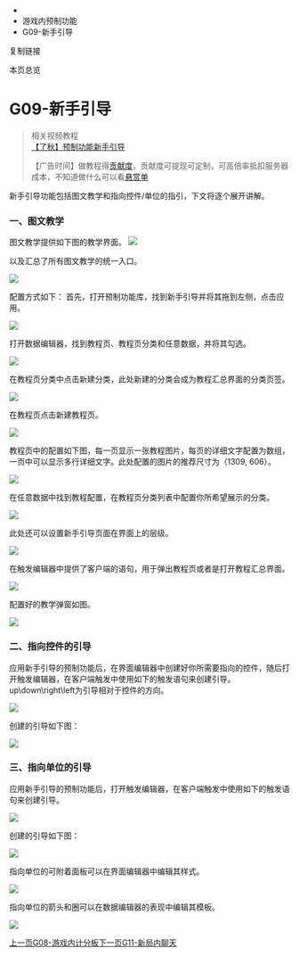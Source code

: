   * [](/)
  * 游戏内预制功能
  * G09-新手引导

复制链接

本页总览

# G09-新手引导

> 相关视频教程  
>  [【了秋】预制功能新手引导](https://www.bilibili.com/video/BV1WThYeKEqm)  
>
> 【广告时间】做教程得[贡献度](https://doc.sce.xd.com/Manual/GamePublish/AchievementPoint)，贡献度可提现可定制，可高倍率抵扣服务器成本，不知道做什么可以看[悬赏单](https://docs.qq.com/sheet/DYkZUZ3hrRExlaHZL?tab=BB08J2)

新手引导功能包括图文教学和指向控件/单位的指引，下文将逐个展开讲解。

### 一、图文教学[​](/Manual/Library/Guide#一图文教学 "一、图文教学的直接链接")

图文教学提供如下图的教学界面。 ![](/assets/images/2-154cce30c1abf03208a60a401e4ab757.png)

以及汇总了所有图文教学的统一入口。

![](/assets/images/3-5c5e744191101c453e4ac44ec0e2435d.png)

配置方式如下： 首先，打开预制功能库，找到新手引导并将其拖到左侧，点击应用。

![](/assets/images/1-ffe0cbc38a852cc2381b015f41c7ce65.png)

打开数据编辑器，找到教程页、教程页分类和任意数据，并将其勾选。

![](/assets/images/4-90e4e6d84e0dccb9e3991cbf0ae9376e.png)

在教程页分类中点击新建分类，此处新建的分类会成为教程汇总界面的分类页签。

![](/assets/images/6-4ac331868dfe3a80ccddf42e11dcb1af.png)

在教程页点击新建教程页。

![](/assets/images/5-6dcff6d334b78abf9b2939dc9828f245.png)

教程页中的配置如下图，每一页显示一张教程图片，每页的详细文字配置为数组，一页中可以显示多行详细文字。此处配置的图片的推荐尺寸为（1309, 606）。

![](/assets/images/19-9c365a0e0fb39b8d681bde1f09d2334a.png)

在任意数据中找到教程配置，在教程页分类列表中配置你所希望展示的分类。

![](/assets/images/8-0b71a389630a3dc666e2bab5962c24cc.png)

此处还可以设置新手引导页面在界面上的层级。

![](/assets/images/17-17adcf0beee151243357b74f1f254384.png)

在触发编辑器中提供了客户端的语句，用于弹出教程页或者是打开教程汇总界面。

![](/assets/images/9-dd9c5c3f294f1aaa1220fcf2486cec77.png)

配置好的教学弹窗如图。

![](/assets/images/10-d346eb2972c991ab451d826c3b0545b8.png)

### 二、指向控件的引导[​](/Manual/Library/Guide#二指向控件的引导 "二、指向控件的引导的直接链接")

应用新手引导的预制功能后，在界面编辑器中创建好你所需要指向的控件，随后打开触发编辑器，在客户端触发中使用如下的触发语句来创建引导。up\down\right\left为引导相对于控件的方向。

![](/assets/images/18-b3c3da52154a0ce9e2b8fb143a0a196b.png)

创建的引导如下图：

![](/assets/images/12-23390826dd12c9343f335f7c8719c5f3.png)

### 三、指向单位的引导[​](/Manual/Library/Guide#三指向单位的引导 "三、指向单位的引导的直接链接")

应用新手引导的预制功能后，打开触发编辑器，在客户端触发中使用如下的触发语句来创建引导。

![](/assets/images/13-6ef8849c9cd5ee784a903f3595beb406.png)

创建的引导如下图：

![](/assets/images/14-d57709dbce5bf7d4949029420d3a2a32.png)

指向单位的可附着面板可以在界面编辑器中编辑其样式。

![](/assets/images/15-80234891ebd81048c341be171cd473b3.png)

指向单位的箭头和圈可以在数据编辑器的表现中编辑其模板。

![](/assets/images/16-3f52bbf89cb6cbe49956055501d3c292.png)

[上一页G08-游戏内计分板](/Manual/Library/ScoreBoard)[下一页G11-新局内聊天](/Manual/Library/chat)



